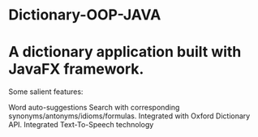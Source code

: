 # Dictionary-OOP-JAVA

<h1>A dictionary application built with JavaFX framework.</h1>

Some salient features:

Word auto-suggestions
Search with corresponding synonyms/antonyms/idioms/formulas.
Integrated with Oxford Dictionary API.
Integrated Text-To-Speech technology
